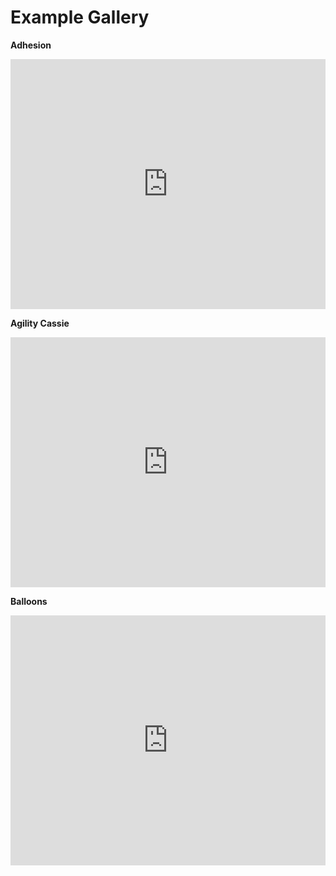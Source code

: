 # Example Gallery

**Adhesion**

<iframe src="http://localhost:3000/editor?background=131416,fff&collapseMenu=true&scene=https://docs.vuer.ai/en/latest/_static/mujoco_scenes/adhesion/scene.vuer.yml" width="100%" height="400px" frameborder="0"></iframe>

**Agility Cassie**

<iframe src="http://localhost:3000/editor?background=131416,fff&collapseMenu=true&scene=https://docs.vuer.ai/en/latest/_static/mujoco_scenes/agility_cassie/scene.vuer.yml" width="100%" height="400px" frameborder="0"></iframe>

**Balloons**

<iframe src="http://localhost:3000/editor?background=131416,fff&collapseMenu=true&scene=https://docs.vuer.ai/en/latest/_static/mujoco_scenes/balloons/scene.vuer.yml" width="100%" height="400px" frameborder="0"></iframe>
